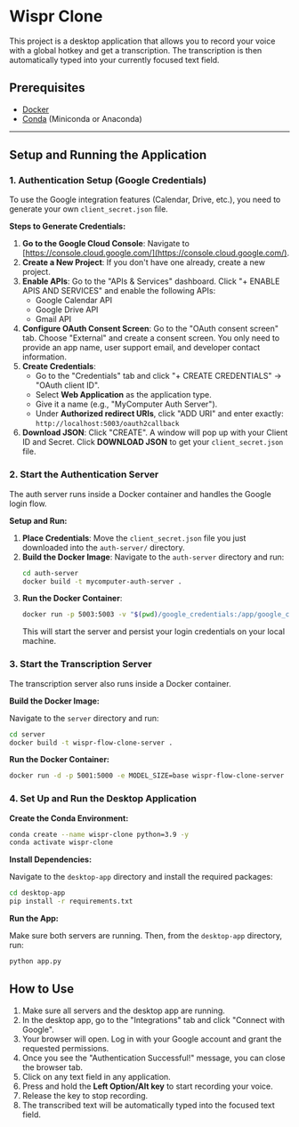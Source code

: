 # Wispr Clone

This project is a desktop application that allows you to record your voice with a global hotkey and get a transcription. The transcription is then automatically typed into your currently focused text field.

## Prerequisites

- [Docker](https://www.docker.com/get-started)
- [Conda](https://docs.conda.io/en/latest/miniconda.html) (Miniconda or Anaconda)

---

## Setup and Running the Application

### 1. Authentication Setup (Google Credentials)

To use the Google integration features (Calendar, Drive, etc.), you need to generate your own `client_secret.json` file.

**Steps to Generate Credentials:**

1.  **Go to the Google Cloud Console**: Navigate to [https://console.cloud.google.com/](https://console.cloud.google.com/).
2.  **Create a New Project**: If you don't have one already, create a new project.
3.  **Enable APIs**: Go to the "APIs & Services" dashboard. Click "+ ENABLE APIS AND SERVICES" and enable the following APIs:
    *   Google Calendar API
    *   Google Drive API
    *   Gmail API
4.  **Configure OAuth Consent Screen**: Go to the "OAuth consent screen" tab. Choose "External" and create a consent screen. You only need to provide an app name, user support email, and developer contact information.
5.  **Create Credentials**: 
    *   Go to the "Credentials" tab and click "+ CREATE CREDENTIALS" -> "OAuth client ID".
    *   Select **Web Application** as the application type.
    *   Give it a name (e.g., "MyComputer Auth Server").
    *   Under **Authorized redirect URIs**, click "ADD URI" and enter exactly: `http://localhost:5003/oauth2callback`
6.  **Download JSON**: Click "CREATE". A window will pop up with your Client ID and Secret. Click **DOWNLOAD JSON** to get your `client_secret.json` file.

### 2. Start the Authentication Server

The auth server runs inside a Docker container and handles the Google login flow.

**Setup and Run:**

1.  **Place Credentials**: Move the `client_secret.json` file you just downloaded into the `auth-server/` directory.
2.  **Build the Docker Image**: Navigate to the `auth-server` directory and run:
    ```bash
    cd auth-server
    docker build -t mycomputer-auth-server .
    ```
3.  **Run the Docker Container**:
    ```bash
    docker run -p 5003:5003 -v "$(pwd)/google_credentials:/app/google_credentials" --name my-auth-server mycomputer-auth-server
    ```
    This will start the server and persist your login credentials on your local machine.

### 3. Start the Transcription Server

The transcription server also runs inside a Docker container.

**Build the Docker Image:**

Navigate to the `server` directory and run:

```bash
cd server
docker build -t wispr-flow-clone-server .
```

**Run the Docker Container:**

```bash
docker run -d -p 5001:5000 -e MODEL_SIZE=base wispr-flow-clone-server
```

### 4. Set Up and Run the Desktop Application

**Create the Conda Environment:**

```bash
conda create --name wispr-clone python=3.9 -y
conda activate wispr-clone
```

**Install Dependencies:**

Navigate to the `desktop-app` directory and install the required packages:
```bash
cd desktop-app
pip install -r requirements.txt
```

**Run the App:**

Make sure both servers are running. Then, from the `desktop-app` directory, run:

```bash
python app.py
```

## How to Use

1.  Make sure all servers and the desktop app are running.
2.  In the desktop app, go to the "Integrations" tab and click "Connect with Google".
3.  Your browser will open. Log in with your Google account and grant the requested permissions.
4.  Once you see the "Authentication Successful!" message, you can close the browser tab.
5.  Click on any text field in any application.
6.  Press and hold the **Left Option/Alt key** to start recording your voice.
7.  Release the key to stop recording.
8.  The transcribed text will be automatically typed into the focused text field.